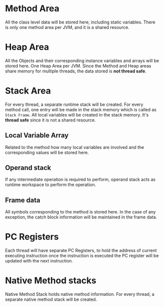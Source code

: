 # Method Area
All the class level data will be stored here, including static variables. 
There is only one method area per JVM, and it is a shared resource.

# Heap Area
All the Objects and their corresponding instance variables and arrays will be stored here. 
One Heap Area per JVM. 
Since the Method and Heap areas share memory for multiple threads, the data stored is **not thread safe**.

# Stack Area
For every thread, a separate runtime stack will be created. 
For every method call, one entry will be made in the stack memory which is called as `Stack Frame`. All local variables will be created in the stack memory. 
It's **thread safe** since it is not a shared resource. 
## Local Variable Array
Related to the method how many local variables are involved and the corresponding values will be stored here.
## Operand stack
If any intermediate operation is required to perform, operand stack acts as runtime workspace to perform the operation.
## Frame data
All symbols corresponding to the method is stored here. In the case of any exception, the catch block information will be maintained in the frame data.

# PC Registers
Each thread will have separate PC Registers, to hold the address of current executing instruction once the instruction is executed the PC register will be updated with the next instruction.

# Native Method stacks
Native Method Stack holds native method information. For every thread, a separate native method stack will be created.